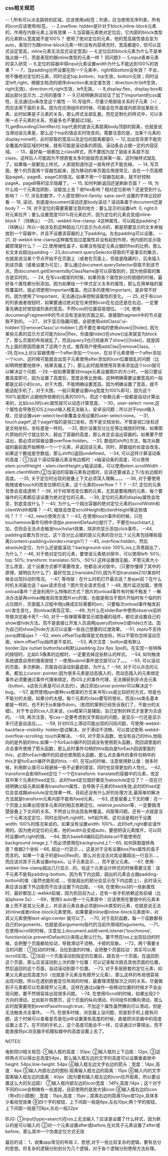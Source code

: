 ### css相关规范
-- 1,所有可以点击跳转的区域，应该使用a标签；列表，应当使用无序列表，所有的icon应该使用i标签。
-- 2,oveflow: hidden是针对于block,inline-block元素的，作用在内联元素上没有效果
-- 3,当容器元素绝对定位后，它内部的block类型的元素默认宽度就不是100%？
	使用了绝对定位的元素，他的宽高属性值会变为auto，表现行为跟inline-block元素一样(没有内容填充时，宽高都是0，但可以显式设定宽高，inline元素无法显式设定宽高)
-- 4,定位后的block元素为什么不是单独占据一行，而是表现的跟inline类型的元素一样？
	同问题3
-- 5,input表单元素的深入研究
-- 6,定位的容器中得input元素设置width为什么不能达到100%的效果？
-- 7，当padding分开设置在同一个元素中，right和bottom会失效？
	不会，他不像绝对定位的元素，同时设定top,bottom，top生效，bottom无效；同时设定left,right，根据文档流的顺序direction来决定谁生效：direction:ltr(left生效，right无效)，direction:rtl,right生效，left无效。
-- 8,display:flex，display:box和超出部分显示为...之间的基情？
-- 9,已经明确测试验证了加了!important的css属性，无法通过js来改变这个属性
-- 10,写组件，尽量少用层级关系的子元素（>）,而应该用下面的关系。因为在应用组件的时候，可能会在外面或内部添加某些元素，此时如果是子元素的关系，那么样式全部乱套。而在定制化的样式中，可以多用一点子元素的关系，但最多也不要超过3层。
-- 11,getBoundingClientRect().top代表的是该元素距离body顶部的距离，也就是说当滑动该元素是，那么这个top的值会实时改变的。需要注意的是，当某个元素的display:none时，此时获取的宽高以及定位的距离都是0;
-- 12,当出现背景不能完全覆盖内容区域的时候，就有可能是滚动条的原因。滚动条会占据一定的内容区域。
-- 13，最好每一层都加上class样式，而不要因为加了层级关系就不加class，这样后人可能因为不想嵌套太多的层级而去掉某一层，这时候样式就乱了。如果每一层都加上样式，人家就知道你这一层有样式不能去掉。
-- 14, 写页面，整个的页面用个容器包起来，因为移动的单页面应用很常见，会在一个页面模拟pageA，pageB，pageC的情况。如果不用一个容器包起来，就不好控制pageA，pageB等的显示隐藏了。
-- 15, 如何判断返回还是刷新页面？
-- 16, 为什么给一个元素加阴影，没能加上去？收flex影响？相对定位影响？还是受到什么影响？
-- 17, 涉及到数字，个人感觉用font-family: sans-serif;设置的字体比较好看
-- 18, 滚动，到底是document滚动还是body滚动？滚动条属于document还是body？
-- 19, 对于定位的需要需要注意的地方：要么显示的设置left: 0; right:0 将元素拉开；要么设置宽度100%将元素拉开。因为定位的元素会变成inline-block？（待确认）
--20, -webkit-line-clamp: 4这种属性，可以超出padding？（待确认）所以一般涉及到这种超出几行显示为点点的，都是把要显示的文本单独放到一个容器中，并且不设置该容器的上下padding。左右padding可以设置。
-- 21, 对-webkit-line-clamp这种属性加过度属性并没有起到作用，他内部的显示隐藏原理是什么？
-- 22,使用弹性盒子，如果没有指定元素占据的flex的比例，那么长文本会超出padding
-- 23,document.querySelector获取的不是事实的集合，也就是说当某个节点开始不在页面上（或者在页面上，但是是隐藏的），后来插入到该页面（或者设置为可见），那么通过document.querySelector获取不到该节点。而document.getElementsByClassName是可以获取到的，因为他获取的集合是实时的。
-- 24, 在写css框架的时候，如果将各个属性拆分的很细的时候，最好各个属性都分别添加。因为如果给一个样式定义太多的属性，那么在用单独的属性覆盖时，就必须使用!important覆盖。而过多的使用!important，是非常不好的。因为使用了!important，无法通过js来控制该属性的变化。
-- 25, 对于有icon的列表或者按钮时，如果要通过绝对定位来控制icon在左边还是在右边，一定要事先确定好按钮或列表的宽高，不然icon的位置容易错位。
--26, 使用documengFragment中的节点没有渲染到页面之前，直接取fragment中的节点是取不到的。
--27， 对于显示隐藏问题，全部使用addClass('ui-hidden')||removeClass('ui-hidden'),而不要在单纯的使用show()||hide(), 因为某些元素的显示方式可能为box||flex，你直接hide()在show()出来就变为block了，那么页面的布局就乱了。而且jquery3也已经废弃了show()||hide()，就是因为上面的原因而废弃了这两个方式，推荐用户使用addClas||removeClass。
--28,在ios上对父容器使用一个after添加一个icon，在对子元素使用一个after添加一个icon，这时候可能就会出现子元素使用after添加的icon位置错乱的问题（比如明明想要他居中，结果去偏上了），那么此时就用使用背景来添加这个icon就可以解决这个问题.
--29,一般如果需要对image元素设置图片的大小时，一般只要设置高度即可，因为设置了高度后，宽度会等比放缩，这种明确需要设置宽高的一般都是比较小的icon。对于大图，不能明确设置宽高，因为明确设置了宽高，就不能适配手机了。对于大图，一般只需要设置img宽度为100%即可，因为这个100%是图片占据他所依赖的元素的100%，而这个依赖元素一般都是自动计算出来的，比如css3的calc属性就可以动态计算宽度。
--30，user-select: none;这个属性会导致在iOS上input输入框无法输入，安卓没问题；所以对于input输入框，应该设置user-select:text来覆盖全局设置的user-select:none。
--31, touch.pageY,这个pageY指的是视口坐标，而不是文档坐标。不管是视口坐标还是文档坐标，坐标差是一样的。
--32, 图片设置百分比在等比缩放的时候，如果图片原始的尺寸就比较大，超出了容器的高度，那么肯定会溢出容器的。如果要不想溢出，那必须对容器设置overflow:hidden。
--33, 数组的shift()方法，每次从数组的最前面开始移除一个一个元素，并返回该元素。同时，原数组的长度会改变。如果这个数组是空数组，那么shift()返回undefined。
--34, 可以这样计算滚动条的高度：①当这个滚动容器元素没有边框时：x轴滚动条的高度，可以使用elem.scrollHeight - elem.clentHeight;y轴滚动条，可以使用elem.scrollWidth - elem.clientWidth;②当滚动的容器元素有边框时，应该还要减去上下/左右边框的高度。
--35, 关于定位时出现的层叠上下文必须深入理解。。。。
--36, 对于要使用拖拽或者touch的改变位移的元素，这个元素的overflow？？？
--37, 定位的元素背景会变成透明？
--38, 对于经常改变位置的元素，尤其是要拖拽的元素，每个要操作的元素都应该设置为绝对定位的元素。
--39, 定位的元素的display属性会改变，到底变成什么？
--40, 为什么一个超出容器的绝对定位元素的scrollWidth和clientWidth相等？
--41, 缩放会改变scrollHeight和clientHeight等这些值吗？？？
--42, new()使用方法？
--43, 在使用touch事件的时候，只在touchemove事件句柄中添加e.preventDefault()就行了，不要在touchstart上加，否则会无法点击触发touchstart效果，除非你显示添加click事件。
--44, padding设置为百分比，这个百分比占据的是父元素的百分比？父元素包括哪些距离(content+padding+border+margin?)？
--45, overflow:hidden，然后absolute定位，为什么还是能滚动？background-size: 100%,ios上背景超出了，为什么？
--46, 对于绝对定位的元素，要使该元素绝对居中，可以使用left: 50%; top: 50%; transform: translate(-50%, -50%).这样设置很无脑，不管元素大小怎么改变，这个设置方式都不需要改变，他都会决对居中。（只要你懂得了其中的原理，就明白为什么了）最好在加上translateZ(0),因为不加translateZ(0)某些时候会出现抖动的情况。
--47, 等待层：在什么时机打开最合适？发ajax前？在什么时机关闭最合适？ajax请求完成？图片完全请求完成？
--48, 图片延迟加载，使用onload事件？还是利用什么特殊的方式？图片的onload事件有时候不触发？
	--解决办法是再onload触发前改变图片src的值，也就是相当于图片开始时有个临时的占位图片，页面载入过程中用js换成实际需要的src，只要每次onload事件触发前src发生变化，则onload表现正常。
--49, 为什么在sliderBar中使用observe监听导致浏览器卡死?
--50, 对于一些弹窗等要显示或隐藏的组件，都应该设置自己的show或hide方法，而不是直接让开发人员调用jquery的show()或hide()方法。因为自己的show||hide方法可以设置一些自己想要的过渡效果。
--51, zepto不支持jsonp跨域ajax？
--52, elem.offsetTop取得是文档坐标，所以不管你怎样滚动页面，elem.offsetTop始终是不变的。
--53, 再次注意：button是有默认border:2px outset buttonface和默认padding:2px 6px 3px的。在实现一些特殊的按钮时，比如0.5像素的边框时，一定要去掉这些默认的样式。
--54, 如何触发系统键盘自带的搜索按钮？
	--使用submit事件提交就可以了。。。
--55, 可以滚动的页面，多次刷新，页面自动滚动到最底部，为什么？
--56, 对于可以点击的元素，都加上cursor: pointer;因为很多元素是动态插入的，而动态插入的元素绑定事件必须要通过事件代理来绑定，而iOS上的事件代理，无法捕获到非点击元素（button，a这些元素是可以点击的）。通过添加curosr:pointer可以解决这个bug。
--57, 虽然使用jqm那种css框架的方式来书写css是比较好的方式，但是也不能分的太细，如果分的太细，每个元素的class要写的很长，而且css类名基本都是一样的，也不利于js来操作dom。（影院的案例已经告诉我们了，不能分的太细）。对于专业的css人员来说，css框架只是辅助，自己定制的样式才是更为合适的。
--58, 再次注意，写css一定要考虑到文字超出的问题，是显示一行还是显示多行还是自适应。。。
--59, 针对IOS上滑动可能出现的闪烁问题，可使用-webkit-backface-visibility: hidden尝试解决。对于滑动不流畅，可以尝试使用-webkit-overflow-scrolling: touch来解决。
--60, 对于箭头函数，他没有自己的this,他指向的是外层的this.如果一个forEach循环的回调没有使用箭头函数，而回调里面的点击事件使用了箭头函数，那么此时事件句柄的this指向是forEach回调里面的this，必须forEach循环的回调也使用箭头函数，那么点击事件的事件句柄中的this才是forEach循环外面的this.
--61, 在写js的时候，注意使用默认值：很多时候，利用默认值可以规避掉一些不必要的错误，同时也显得更加的人性化。
--62, transform会影响fixed定位？一个在transform: translate的容器中的元素，改定其中某个元素的fixed定位，此时fixed定位就好像变为absolute定位了？
	--现在已经明确父级元素如果有transform属性，会导致子元素的fixed失效,此时的fixed定位会变成跟absolute定位效果一样。目前还没有什么好的处理方法,最简单的解决方法就是transform元素内部不能有fixed元素。
--63, 还是层叠上下文的梗：在一个页面上如果出现很多元素间的相互依赖定位，relative,position等，一定要搞清楚层叠上下文间的关系，不然会让你出现各种覆盖，间距等问题。还有一点就是当一个元素决定定位，同时出现left,right时，left起作用，这句话是相对于设置width: 100%的情况来说的。如果没有设置width: 100%，此时left,right都会请作用的。因为绝对定位的元素，他的width会变成auto，要想把该元素撑开，可以同时设置left,right的值。
--64, 图片base64编码后的data:url不能使用在background-image上？而必须使用在background上?
--65, 如何获取旋转角度？根据2个坐标
--66, 超出一行显示...，这是对于没有设置box|flex属性的盒子而言的。如果一个盒子的是box|flex的，那么对去没法对其设置超出一行显示...，而应该对其子元素设置ellipsis，让子元素显示...，而不是父元素。
--67, 使用-webkit-line-clamp超出几行显示...的，给这个元素设计样式的时候需要注意：该不元素不能有padding-bottom，因为有下内边距，超出的元素会占据padding-bottom的值（虽然也能形成...，但是超出的部分会显示在下内边距上），此时该元素应该设置下外边距而不应该设置下内边距。
--68, 在使用css3的一些新属性时，最好都加上-webkit前缀，因为到目前为止，还有一些手机依赖这些前缀（比如iphone 5s）.
--69，使用0 auto使一个元素居中：应该使用在要居中的元素本身上而不是其父元素上，并且该元素自身必须是block类型的元素，也就是说无法对inline或者inline-block元素使用。如果要是inline或inline-block元素居中，对其父元素使用text-align:center 就可以了。
--70, 对于高阶函数，每一个函数都有自己的arguments，也就是说arguments指代的当前作用域的aguments。
--71， 在使用iscroll的时候，注意加上document.addEventListener('touchmove', function(e){e.preventDefault()})来阻止默认行为。要不然在Ios上出现拉动的时候，会把整个页面都给拉动，导致滑动不流畅，卡顿的现象。
--72，两个需要关注的问题：①拉动的时候，当拉到底的时候，会把整个页面拉动：其实可以用iscroll实现。②当前一个页面滚动到指定的位置后，跳去另一个页面，在返回到这个页面，那么应该滚动到上次的那个位置：可以记录每次跳去其他页面的位置，然后返回的这个页面，自动滚动到那个位置。
--73, 对于多层嵌套的定位元素，如果父元素出现高度为0（也就是子元素没有撑开父元素），那么这样的布局很容易出现问题。所以在遇到嵌套定位布局的时候，最要理清楚层次之间的关系，尽量做到子元素都可以完美撑开父元素，这样在通过js操作一些移动位置的时候才不会出现问题，要不然很容易出现很多问题。
--74, 在使用IScroll的时候，如果出现2个方向的滑动，比如影片购票页，这个页面的纵向滑动，时间组件的横向滑动，那么此时就需要用到eventPassthrough:true，不加这个属性虽然横向可以滑动，但是无法触发点击事件。
--75, 在很多时候，浏览器上没问题，但是到手机上就有问题，这个时候可以查看是否是在js中设置某些高度的时候，直接把浏览器中的高度设置上去了。在不同的手机上，这个高度可能会不一样，应该通过计算得出，而不能直接将pc浏览器手机模拟器中的高度设置上去了。







NOTES:


电影院UI相关规范:
	①输入框的高度：30px;
	②输入框的上下边距：12px;
	③这样两点可以得出总高度54px，那么输入框左边的文字的高度可以设置垂直居中height: 54px;line-height: 54px
	④输入框左边文字右边的箭头：宽度：14px,高度：8px
	⑤输入内部左边的图标:距离输入框左边的距离：15px
	⑥输入内的文字距离输入框左边的距离：40px（因为要和输入框左边的icon拉开距离，所以要设置这么大的左边距）
	⑦输入框内部左边的icon宽度：14Px,高度:14px；这个对于不同的icon会稍微有一些差距，目前使用的是放大镜icon
	⑧输入框右边的icon（带x的小圆圈）,宽度：15px,高度：15px；距离右边的距离10px或12px,具体多少看视觉效果
	⑨四个字的按钮，上下间距一般是6px,左右10px;两个字的按钮，上下间距一般是7||8px,左右一般22px




BUG: 
	①input[type=search]在ios上无法输入？应该是设置了什么样式，因为默认的是可以输入的
	②对一个元素设置after或before,在对其子元素设置了after或before，那么其中一个伪类定位方式无效




最后的话：
1，收集app常见的布局
2，思想,对于一些比较复杂的逻辑，要有总分的思想。将复杂的逻辑分别划分为几个逻辑，对于各个逻辑分别使用方法处理。
